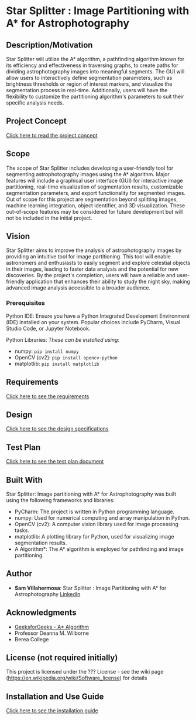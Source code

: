 # Star Splitter : Image Partitioning with A* for Astrophotography
## Description/Motivation

Star Splitter will utilize the A* algorithm, a pathfinding algorithm known for its efficiency and effectiveness in traversing graphs, to create paths for dividing astrophotography images into meaningful segments. The GUI will allow users to interactively define segmentation parameters, such as brightness thresholds or region of interest markers, and visualize the segmentation process in real-time. Additionally, users will have the flexibility to customize the partitioning algorithm's parameters to suit their specific analysis needs.

## Project Concept
[Click here to read the project concept](/concept.md)

## Scope

The scope of Star Splitter includes developing a user-friendly tool for segmenting astrophotography images using the A* algorithm. Major features will include a graphical user interface (GUI) for interactive image partitioning, real-time visualization of segmentation results, customizable segmentation parameters, and export functionality for segmented images. Out of scope for this project are segmentation beyond splitting images, machine learning integration, object identifier, and 3D visualization. These out-of-scope features may be considered for future development but will not be included in the initial project.


## Vision

Star Splitter aims to improve the analysis of astrophotography images by providing an intuitive tool for image partitioning. This tool will enable astronomers and enthusiasts to easily segment and explore celestial objects in their images, leading to faster data analysis and the potential for new discoveries. By the project's completion, users will have a reliable and user-friendly application that enhances their ability to study the night sky, making advanced image analysis accessible to a broader audience.


### Prerequisites

Python IDE: Ensure you have a Python Integrated Development Environment (IDE) installed on your system. Popular choices include PyCharm, Visual Studio Code, or Jupyter Notebook.

Python Libraries:
*These can be installed using:*
- numpy: `pip install numpy`
- OpenCV (cv2): 
`pip install opencv-python`
- matplotlib: 
`pip install matplotlib`

## Requirements

[Click here to see the requirements](/requirements.md)

## Design
[Click here to see the design specifications](/design.md)

## Test Plan
[Click here to see the test plan document](/test.plan.md)


## Built With

Star Splitter: Image partitioning with A* for Astrophotography was built using the following frameworks and libraries:

- PyCharm: The project is written in Python programming language.
- numpy: Used for numerical computing and array manipulation in Python.
- OpenCV (cv2): A computer vision library used for image processing tasks.
- matplotlib: A plotting library for Python, used for visualizing image segmentation results.
- A Algorithm*: The A* algorithm is employed for pathfinding and image partitioning.

## Author

- **Sam Villahermosa**: Star Splitter : Image Partitioning with A* for Astrophotography [LinkedIn](https://www.linkedin.com/in/samvillahermosa/)


## Acknowledgments

- [GeeksforGeeks - A* Algorithm](https://www.geeksforgeeks.org/a-search-algorithm/)
- Professor Deanna M. Wilborne 
- Berea College

## License (not required initially)

This project is licensed under the ??? License - see the wiki page (https://en.wikipedia.org/wiki/Software_license) for details

## Installation and Use Guide
[Click here to see the installation guide](/installation.md)